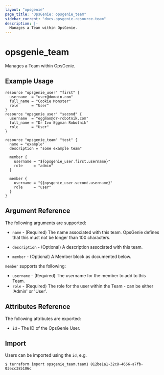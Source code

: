 ```yaml
---
layout: "opsgenie"
page_title: "OpsGenie: opsgenie_team"
sidebar_current: "docs-opsgenie-resource-team"
description: |-
  Manages a Team within OpsGenie.
---
```


# opsgenie\_team

Manages a Team within OpsGenie.

## Example Usage

```
resource "opsgenie_user" "first" {
  username  = "user@domain.com"
  full_name = "Cookie Monster"
  role      = "User"
}
resource "opsgenie_user" "second" {
  username  = "eggman@dr-robotnik.com"
  full_name = "Dr Ivo Eggman Robotnik"
  role      = "User"
}

resource "opsgenie_team" "test" {
  name = "example"
  description = "some example team"

  member {
    username = "${opsgenie_user.first.username}"
    role     = "admin"
  }

  member {
    username = "${opsgenie_user.second.username}"
    role     = "user"
  }
}
```

## Argument Reference

The following arguments are supported:

* `name` - (Required) The name associated with this team. OpsGenie defines that this must not be longer than 100 characters.

* `description` - (Optional) A description associated with this team.

* `member` - (Optional) A Member block as documented below.

`member` supports the following:

* `username` - (Required) The username for the member to add to this Team.
* `role` - (Required) The role for the user within the Team - can be either 'Admin' or 'User'.

## Attributes Reference

The following attributes are exported:

* `id` - The ID of the OpsGenie User.

## Import

Users can be imported using the `id`, e.g.

```
$ terraform import opsgenie_team.team1 812be1a1-32c8-4666-a7fb-03ecc385106c
```
